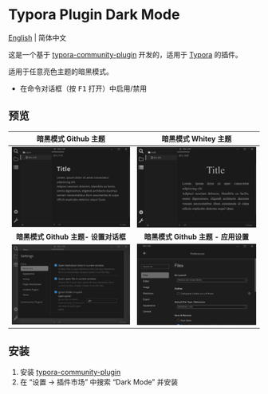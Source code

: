 # Typora Plugin Dark Mode

[English](./README.md) | 简体中文

这是一个基于 [typora-community-plugin][core] 开发的，适用于 [Typora](https://typora.io) 的插件。

适用于任意亮色主题的暗黑模式。

- 在命令对话框（按 <kbd>F1</kbd> 打开）中启用/禁用

## 预览

| **暗黑模式 Github 主题**                 | **暗黑模式 Whitey 主题**                    |
| :------------------------------------: | :---------------------------------------: |
| ![](./docs/assets/github.jpg)          | ![](./docs/assets/whitey.jpg)             |
| **暗黑模式 Github 主题- 设置对话框**       | **暗黑模式 Github 主题 - 应用设置**           |
| ![](./docs/assets/github-settings.jpg) | ![](./docs/assets/github-preferences.jpg) |

## 安装

1. 安装 [typora-community-plugin][core]
2. 在 “设置 -> 插件市场” 中搜索 “Dark Mode” 并安装



[core]: https://github.com/typora-community-plugin/typora-community-plugin
